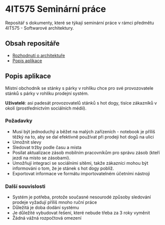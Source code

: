 # 4IT575 Seminární práce
Repositář s dokumenty, které se týkají seminární práce v rámci předmětu 4IT575 - Softwarové architektury.

## Obsah repositáře
- [Rozhodnutí o architektuře](https://github.com/MichalMoudry/4IT575-seminarni-prace/tree/main/rozhodnut%C3%AD "Rozhodnutí o architektuře")
- [Popis aplikace](https://github.com/MichalMoudry/4IT575-seminarni-prace#popis-aplikace "Popis aplikace")

## Popis aplikace
Místní obchodník se stánky s párky v rohlíku chce pro své provozovatele stánků s párky v rohlíku prodejní systém.

**Uživatelé**: asi padesát provozovatelů stánků s hot dogy, tisíce zákazníků v okolí (prostřednictvím sociálních médií).

### Požadavky
- Musí být jednoduchý a běžet na malých zařízeních - notebook je příliš těžký na to, aby se dal efektivně používat při prodeji hot dogů na ulici
- Umožnit slevy
- Sledovat tržby podle času a místa
- Posílat aktualizace zásob mobilním pracovníkům pro správu zásob (kteří jezdí na místo se zásobami).
- Umožňují integraci se sociálními sítěmi, takže zákazníci mohou být informováni o tom, že je stánek s hot dogy poblíž.
- Exportovat informace ve formátu importovatelném účetními nástroji

### Další souvislosti
- Systém je potřeba, protože současné nesourodé způsoby sledování prodeje vyžadují příliš mnoho ruční práce
- Důležitá je doba dodání systému
- Je důležité vybudovat řešení, které nebude třeba za 3 roky vyměnit
- Žádná vážná rozpočtová omezení
